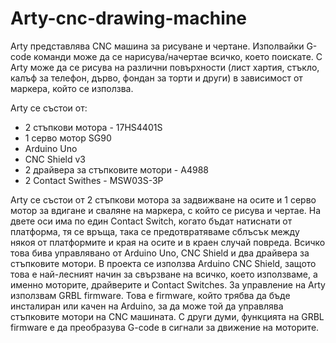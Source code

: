 # Arty-cnc-drawing-machine

Arty представлява CNC машина за рисуване и чертане. Изполвайки G-code команди може да се нарисува/начертае всичко, което поискате. С Arty може да се рисува на различни повърхности (лист хартия, стъкло, калъф за телефон, дърво, фондан за торти и други) в зависимост от маркера, който се използва.

Arty се състои от:
- 2 стъпкови мотора - 17HS4401S
- 1 серво мотор SG90
- Arduino Uno
- CNC Shield v3
- 2 драйвера за стъпковите мотори - А4988
- 2 Contact Swithes - MSW03S-3P

Arty се състои от 2 стъпкови мотора за задвижване на осите и 1 серво мотор за вдигане и сваляне на маркера, с който се рисува и чертае. На двете оси има по един Contact Switch, когато бъдат натиснати от платформа, тя се връща, така се предотвратяваме сблъсък между някоя от платформите и края на осите и в краен случай повреда. Всичко това бива управлявано от Arduino Uno, CNC Shield и два драйвера за стъпковите мотори. В проекта се използва Arduino CNC Shield, защото това е най-лесният начин за свързване на всичко, което използваме, а именно моторите, драйверите и Contact Switches.
За управление на Arty използвам GRBL firmwarе. Това е firmware, който трябва да бъде инсталиран или качен на Arduino, за да може той да управлява стъпковите мотори на CNC машината. С други думи, функцията на GRBL firmware е да преобразува G-code в сигнали за движение на моторите.
